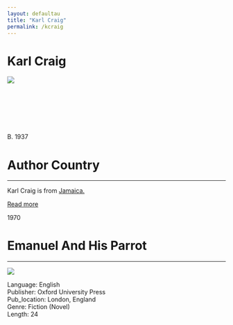 ```yaml
---
layout: defaultau
title: "Karl Craig"
permalink: /kcraig
---
```

<!-- partial:index.partial.html -->
<div class="content">
    <h1>Karl Craig</h1>
    <div class="quote">
        <div><img src="https://karljerrycraig.com/wp-content/uploads/2022/08/274573607_10158830538893870_1280107951856801628_n.jpg" class="logo"></div>
    </div>
    <div class="timeline">
        <div style="padding-bottom:100px;"></div>
        <div class="block">
            <div class="date right"><p class="right"> B. 1937</p></div>
            <div class="dot"></div>
            <div class="left first">
            <div class="author_country">
                <h1>Author Country</h1><hr>
          <div class="aclocation">   <p>Karl Craig is from <a href="http://localhost:4000/4">Jamaica.</a></p></div>
              <div class="acreadmore">  <a href="#" target="_blank">Read more</a></div>
            </div>
            </div>
        </div>
        <div class="block">
            <div class="date left"><p class="left">1970</p></div>
            <div class="dot"></div>
            <div class="right">
                <h1>Emanuel And His Parrot</h1><hr>
                <p><img src="https://i.gr-assets.com/images/S/compressed.photo.goodreads.com/books/1566119872l/52072499._SX318_SY475_.jpg"></p>
                <p>      
		    Language: English<br/>
                Publisher: Oxford University Press<br/>
                Pub_location: London, England<br/>
                Genre: Fiction (Novel)<br/>
                Length: 24  <br/>                   </p>
            </div>
        </div>

